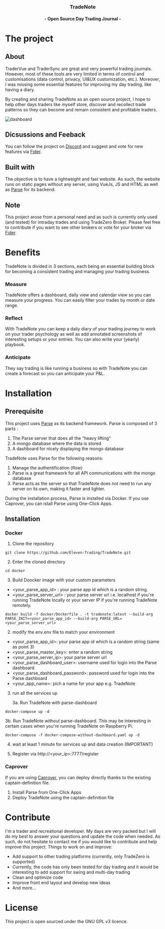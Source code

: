 
<h3 align="center">TradeNote</h3>
<h4 align="center">- Open Source Day Trading Journal -</h4>


# The project
## About
TraderVue and TraderSync are great and very powerful trading journals. However, most of these tools are very limited in terms of control and customisations (data control, privacy, UI&UX customization, etc.). Moreover, I was missing some essential features for improving my day trading, like having a diary.

By creating and sharing TradeNote as an open source project, I hope to help other days traders like myself store, discover and recollect trade patterns so they can become and remain consistent and profitable traders.

![dashboard](https://f003.backblazeb2.com/file/7ak-public/tradenote/TradeNote-Dashboard.png "Dashboard")

## Dicsussions and Feeback
You can follow the project on [Discord](https://discord.gg/7HFvqW2z "Discord") and suggest and vote for new features via [Fider](https://fider.tradenote.co "Fider").

## Built with
The objective is to have a lightweight and fast website. As such, the website runs on static pages without any server, using VueJs, JS and HTML as well as [Parse](https://parseplatform.org/ "Parse") for its backend.

## Note
This project arose from a personal need and as such is currently only used (and tested) for intraday trades and using TradeZero Broker. Please feel free to contribute if you want to see other brokers or vote for your broker via [Fider](https://fider.tradenote.co "Fider"). 


# Benefits
TradeNote is divided in 3 sections, each being an essential building block for becoming a consistent trading and managing your trading business.

### Measure
TradeNote offers a dashboard, daily view and calendar view so you can measure your progress. You can easily filter your trades by month or date range.


### Reflect
With TradeNote you can keep a daily diary of your trading journey to work on your trader psychology as well as add annotated screenshots of interesting setups or your entries. You can also write your (yearly) playbook.

### Anticipate
They say trading is like running a business so with TradeNote you can create a forecast so you can anticipate your P&L.


# Installation
## Prerequisite
This project uses [Parse](https://github.com/parse-community "Parse") as its backend framework. Parse is composed of 3 parts :
1. The Parse server that does all the "heavy lifting"
2. A mongo database where the data is stored
3. A dashboard for nicely displaying the mongo database

TradeNote uses Parse for the following reasons: 
1. Manage the authentification (flow)
2. Parse is a great framework for all API communications with the mongo database
3. Parse acts as the server so that TradeNote does not need to run any server on its own, making it faster and lighter. 

During the installation process, Parse is installed via Docker. If you use Caprover, you can istall Parse using One-Click Apps.

## Installation
### Docker
1. Clone the repository
```
git clone https://github.com/Eleven-Trading/TradeNote.git
```
2. Enter the cloned directory
```
cd docker
```
3. Build Doocker image with your custom parameters
 - <your_parse_app_id> : your parse app id which is a random string.
 - <your_parse_server_url> : your parse server url i.e. localhost if you're running TradeNote locally or your server IP if you're running TradeNote remotely.
```
docker build -f docker/Dockerfile . -t tradenote:latest --build-arg PARSE_INIT=<your_parse_app_id> --build-arg PARSE_URL=<your_parse_server_url>
```
2. modify the env.env file to match your environment
- <your_parse_app_id>: your parse app id which is a random string (same as point 3)
- <your_parse_master_key>: enter a random string
- <your_parse_server_ip>: your parse server url
- <your_parse_dashboard_user>: username used for login into the Parse dashboard
- <your_parse_dashboard_password>: password used for login into the Parse dashboard
- <your_app_name>: pich a name for your app e.g. TradeNote

3. run all the services up

   3a. Run TradeNote with parse-dashboard
   
```
docker-compose up -d
```   

   3b. Run TradeNote without parse-dashboard.
  This may be interesting in certain cases when you're running TradeNote on Raspberry Pi.

```
docker-compose -f docker-compose-without-dashboard.yaml up -d
```

4. wait at least 1 minute for services up and data creation (IMPORTANT)

5. Register via http://<your_ip>:7777/register

### Caprover
If you are using [Caprover](https://github.com/caprover/caprover "Caprover"), you can deploy directly thanks to the existing captain-definition file.
1. Install Parse from One-Click Apps
2. Deploy TradeNote using the captain-definition file


# Contribute
I'm a trader and recreational developer. My days are very packed but I will do my best to answer your questions and update the code when needed. As such, do not hesitate to contact me if you would like to contribute and help improve this project. Things to work on and improve:
- Add support to other trading platforms (currently, only TradeZero is supported)
- Currently, the code has only been tested for day trading and it would be interesting to add support for swing and multi-day trading
- Clean and optimize code
- Improve front end layout and develop new ideas
- And more...

# License
This project is open sourced under the GNU GPL v3 licence.
